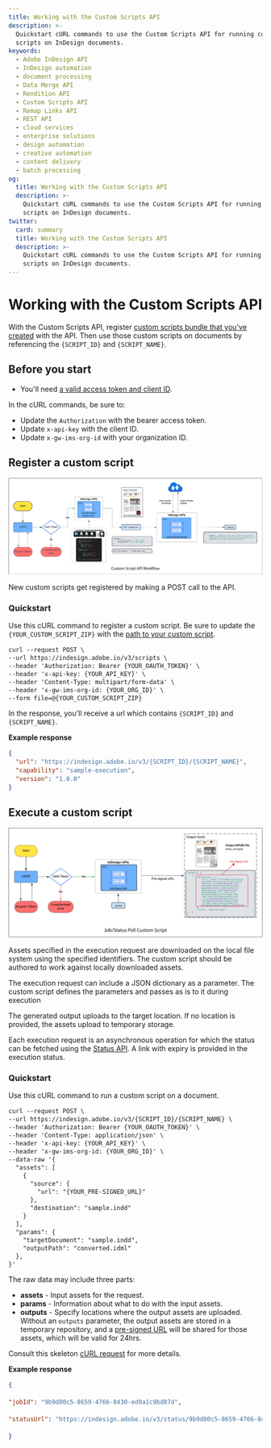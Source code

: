 ```yaml
---
title: Working with the Custom Scripts API
description: >-
  Quickstart cURL commands to use the Custom Scripts API for running custom
  scripts on InDesign documents.
keywords:
  - Adobe InDesign API
  - InDesign automation
  - document processing
  - Data Merge API
  - Rendition API
  - Custom Scripts API
  - Remap Links API
  - REST API
  - cloud services
  - enterprise solutions
  - design automation
  - creative automation
  - content delivery
  - batch processing
og:
  title: Working with the Custom Scripts API
  description: >-
    Quickstart cURL commands to use the Custom Scripts API for running custom
    scripts on InDesign documents.
twitter:
  card: summary
  title: Working with the Custom Scripts API
  description: >-
    Quickstart cURL commands to use the Custom Scripts API for running custom
    scripts on InDesign documents.
---
```


# Working with the Custom Scripts API

With the Custom Scripts API, register [custom scripts bundle that you've created][1] with the API. Then use those custom scripts on documents by referencing the `{SCRIPT_ID}` and `{SCRIPT_NAME}`.

## Before you start

- You'll need [a valid access token and client ID][2].

In the cURL commands, be sure to:

-  Update the `Authorization` with the bearer access token.
-  Update `x-api-key` with the client ID.
-  Update `x-gw-ims-org-id` with your organization ID.
  
## Register a custom script

![](./image4.png)

New custom scripts get registered by making a POST call to the API.

### Quickstart

Use this cURL command to register a custom script.
Be sure to update the `{YOUR_CUSTOM_SCRIPT_ZIP}` with the [path to your custom script][3].

```curl
curl --request POST \
--url https://indesign.adobe.io/v3/scripts \
--header 'Authorization: Bearer {YOUR_OAUTH_TOKEN}' \
--header 'x-api-key: {YOUR_API_KEY}' \
--header 'Content-Type: multipart/form-data' \
--header 'x-gw-ims-org-id: {YOUR_ORG_ID}' \
--form file=@{YOUR_CUSTOM_SCRIPT_ZIP}
```

In the response, you'll receive a url which contains `{SCRIPT_ID}` and `{SCRIPT_NAME}`.

**Example response**

```json
{
  "url": "https://indesign.adobe.io/v3/{SCRIPT_ID}/{SCRIPT_NAME}",
  "capability": "sample-execution",
  "version": "1.0.0"
}
```

## Execute a custom script

![](./image5.png)

Assets specified in the execution request are downloaded on the
local file system using the specified identifiers. The custom script
should be authored to work against locally downloaded assets.

The execution request can include a JSON dictionary as a parameter.
The custom script defines the parameters and passes as is
to it during execution

The generated output uploads to the target location. If no location is provided,
the assets upload to temporary storage.

Each execution request is an asynchronous operation for which the status can be
fetched using the [Status API][4]. A link with expiry is provided in the execution status.

### Quickstart

Use this cURL command to run a custom script on a document.

```curl
curl --request POST \
--url https://indesign.adobe.io/v3/{SCRIPT_ID}/{SCRIPT_NAME} \
--header 'Authorization: Bearer {YOUR_OAUTH_TOKEN}' \
--header 'Content-Type: application/json' \
--header 'x-api-key: {YOUR_API_KEY}' \
--header 'x-gw-ims-org-id: {YOUR_ORG_ID}' \
--data-raw '{
  "assets": [
    {
      "source": {
        "url": "{YOUR_PRE-SIGNED_URL}"
      },
      "destination": "sample.indd"
    }
  ],
  "params": {
    "targetDocument": "sample.indd",
    "outputPath": "converted.idml"
  },
}'
```

The raw data may include three
parts:

- **assets** - Input assets for the request.
- **params** - Information about what to do with the input assets.
- **outputs** - Specify locations where the output assets are uploaded. Without an `outputs` parameter, the output assets are stored in a temporary
repository, and a [pre-signed URL][5] will be shared for those assets, which will be valid for 24hrs.

Consult this skeleton [cURL request][6] for more details.

**Example response**

```json
{ 

"jobId": "9b9d00c5-8659-4766-8430-ed0a1c9bd87d", 

"statusUrl": "https://indesign.adobe.io/v3/status/9b9d00c5-8659-4766-8430-ed0a1c9bd87d" 

} 
```

[1]: ../writing-scripts-for-custom-scripts-api/
[2]: ../../concepts/index.md#Access-tokens
[3]: ../writing-scripts-for-custom-scripts-api/
[4]: ../../api/status.md
[5]: ../../concepts/index.md#Pre-signed-URLs
[6]: https://developer.adobe.com/commerce/webapi/get-started/gs-curl/
